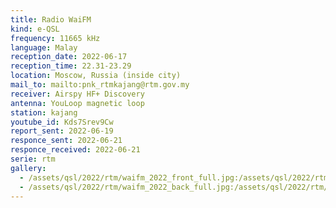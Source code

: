 ```yaml
---
title: Radio WaiFM
kind: e-QSL
frequency: 11665 kHz
language: Malay
reception_date: 2022-06-17
reception_time: 22.31-23.29
location: Moscow, Russia (inside city)
mail_to: mailto:pnk_rtmkajang@rtm.gov.my
receiver: Airspy HF+ Discovery
antenna: YouLoop magnetic loop
station: kajang
youtube_id: Kds7Srev9Cw
report_sent: 2022-06-19
responce_sent: 2022-06-21
responce_received: 2022-06-21
serie: rtm
gallery:
  - /assets/qsl/2022/rtm/waifm_2022_front_full.jpg:/assets/qsl/2022/rtm/waifm_2022_front_small.jpg
  - /assets/qsl/2022/rtm/waifm_2022_back_full.jpg:/assets/qsl/2022/rtm/waifm_2022_back_small.jpg
---
```

